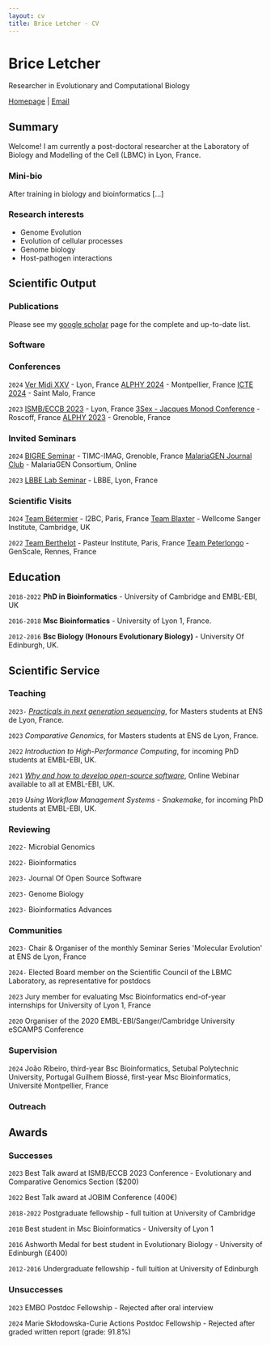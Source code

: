 ```yaml
---
layout: cv
title: Brice Letcher - CV
---
```

# Brice Letcher
Researcher in Evolutionary and Computational Biology


<div id="webaddress">
<a href="https://www.ens-lyon.fr/LBMC/equipes/NematodeCell?set_language=en&cl=en">Homepage</a>
| <a href="brice.letcher@ens-lyon.fr">Email</a>
</div>

## Summary

Welcome! I am currently a post-doctoral researcher at the Laboratory of Biology and Modelling of the Cell (LBMC) in Lyon, France.

### Mini-bio

After training in biology and bioinformatics [...]

### Research interests

* Genome Evolution
* Evolution of cellular processes
* Genome biology
* Host-pathogen interactions


## Scientific Output

### Publications

Please see my [google scholar](https://scholar.google.com/citations?user=4KXvLoIAAAAJ&hl=fr&oi=ao) page for the complete and up-to-date list.

### Software

### Conferences

`2024`
[Ver Midi XXV](https://vermidi25.sciencesconf.org/) - Lyon, France
[ALPHY 2024](https://alphy2024.sciencesconf.org/resource/page/id/1) - Montpellier, France
[ICTE 2024](https://icte2024.sciencesconf.org/) - Saint Malo, France

`2023`
[ISMB/ECCB 2023](https://www.iscb.org/ismbeccb2023) - Lyon, France
[3Sex - Jacques Monod Conference](https://www.insb.cnrs.fr/fr/sex-unfolded-sex-asex-sexes) - Roscoff, France
[ALPHY 2023](https://alphy-aiem-2023.sciencesconf.org/) - Grenoble, France

### Invited Seminars

`2024`
[BIGRE Seminar](https://bi-gre.github.io/) - TIMC-IMAG, Grenoble, France
[MalariaGEN Journal Club](https://youtu.be/vubawpY1tTA?feature=shared) - MalariaGEN Consortium, Online

`2023`
[LBBE Lab Seminar](https://lbbe.univ-lyon1.fr/fr) - LBBE, Lyon, France

### Scientific Visits

`2024`
[Team Bétermier](https://www.i2bc.paris-saclay.fr/equipe-programmed-genome-rearrangements/) - I2BC, Paris, France
[Team Blaxter](https://www.sanger.ac.uk/group/blaxter-group/) - Wellcome Sanger Institute, Cambridge, UK

`2022`
[Team Berthelot](https://research.pasteur.fr/en/team/comparative-functional-genomics/) - Pasteur Institute, Paris, France
[Team Peterlongo](https://team.inria.fr/genscale/) - GenScale, Rennes, France


## Education

`2018-2022`
__PhD in Bioinformatics__ - University of Cambridge and EMBL-EBI, UK

`2016-2018`
__Msc Bioinformatics__ - University of Lyon 1, France.


`2012-2016`
__Bsc Biology (Honours Evolutionary Biology)__ - University Of Edinburgh, UK.


## Scientific Service


### Teaching

`2023-`
[_Practicals in next generation sequencing_](https://biologie.ens-lyon.fr/masterbiosciences/presentation-des-ue/les-ue-pratique/practicals-in-NGS), for Masters students at ENS de Lyon, France.

`2023`
_Comparative Genomics_, for Masters students at ENS de Lyon, France.

`2022`
_Introduction to High-Performance Computing_, for incoming PhD students at EMBL-EBI, UK.

`2021`
[_Why and how to develop open-source software_](https://www.ebi.ac.uk/training/events/open-access-why-build-open-source-software-and-how-do-it-successfully/), Online Webinar available to all at EMBL-EBI, UK.

`2019`
_Using Workflow Management Systems - Snakemake_, for incoming PhD students at EMBL-EBI, UK.


### Reviewing

`2022-`
Microbial Genomics

`2022-`
Bioinformatics

`2023-`
Journal Of Open Source Software

`2023-`
Genome Biology

`2023-`
Bioinformatics Advances

### Communities

`2023-`
Chair & Organiser of the monthly Seminar Series 'Molecular Evolution' at ENS de Lyon, France

`2024-`
Elected Board member on the Scientific Council of the LBMC Laboratory, as representative for postdocs

`2023`
Jury member for evaluating Msc Bioinformatics end-of-year internships for University of Lyon 1, France

`2020`
Organiser of the 2020 EMBL-EBI/Sanger/Cambridge University eSCAMPS Conference

### Supervision

`2024`
João Ribeiro, third-year Bsc Bioinformatics, Setubal Polytechnic University, Portugal
Guilhem Biossé, first-year Msc Bioinformatics, Université Montpellier, France

### Outreach

## Awards

### Successes

`2023`
Best Talk award at ISMB/ECCB 2023 Conference - Evolutionary and Comparative Genomics Section ($200)

`2022`
Best Talk award at JOBIM Conference (400€)

`2018-2022`
Postgraduate fellowship - full tuition at University of Cambridge

`2018`
Best student in Msc Bioinformatics - University of Lyon 1

`2016`
Ashworth Medal for best student in Evolutionary Biology - University of Edinburgh (£400)

`2012-2016`
Undergraduate fellowship - full tuition at University of Edinburgh

### Unsuccesses

`2023`
EMBO Postdoc Fellowship - Rejected after oral interview

`2024`
Marie Skłodowska-Curie Actions Postdoc Fellowship - Rejected after graded written report (grade: 91.8%)



<!-- ### Footer

Last updated: May 2013 -->


